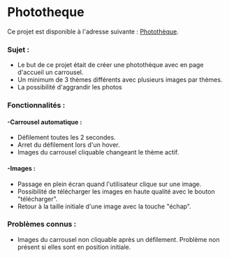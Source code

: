 # Phototheque

Ce projet est disponible à l'adresse suivante : [Photothèque](https://erameno.fr/Phototheque/).

### Sujet :
- Le but de ce projet était de créer une photothèque avec en page d'accueil un carrousel.
- Un minimum de 3 thèmes différents avec plusieurs images par thèmes.
- La possibilité d'aggrandir les photos 

### Fonctionnalités : 
#### -Carrousel automatique :
  - Défilement toutes les 2 secondes.
  - Arret du défilement lors d'un hover.
  - Images du carrousel cliquable changeant le thème actif.
 
#### -Images : 
  - Passage en plein écran quand l'utilisateur clique sur une image.
  - Possibilité de télécharger les images en haute qualité avec le bouton "télécharger".
  - Retour à la taille initiale d'une image avec la touche "échap".

### Problèmes connus :
- Images du carrousel non cliquable après un défilement. Problème non présent si elles sont en position initiale.
